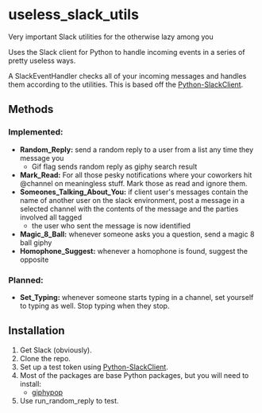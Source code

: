 # useless_slack_utils
Very important Slack utilities for the otherwise lazy among you

Uses the Slack client for Python to handle incoming events in a series of pretty useless ways.

A SlackEventHandler checks all of your incoming messages and handles them according to the utilities. This is based off the [Python-SlackClient](https://slackapi.github.io/python-slackclient/index.html).

## Methods

### Implemented:
  - **Random_Reply:** send a random reply to a user from a list any time they message you
    - Gif flag sends random reply as giphy search result
  - **Mark_Read:** For all those pesky notifications where your coworkers hit @channel on meaningless stuff. Mark those as read and ignore them.
  - **Someones_Talking_About_You:** if client user's messages contain the name of another user on the slack environment, post a message in a selected channel with the contents of the message and the parties involved all tagged
    - the user who sent the message is now identified
  - **Magic_8_Ball:** whenever someone asks you a question, send a magic 8 ball giphy
  - **Homophone_Suggest:** whenever a homophone is found, suggest the opposite
  
### Planned:
  - **Set_Typing:** whenever someone starts typing in a channel, set yourself to typing as well. Stop typing when they stop.


## Installation

1. Get Slack (obviously).
2. Clone the repo.
3. Set up a test token using [Python-SlackClient](https://slackapi.github.io/python-slackclient/auth.html#test-tokens).
4. Most of the packages are base Python packages, but you will need to install:
   - [giphypop](https://github.com/shaunduncan/giphypop)
5. Use run_random_reply to test.
